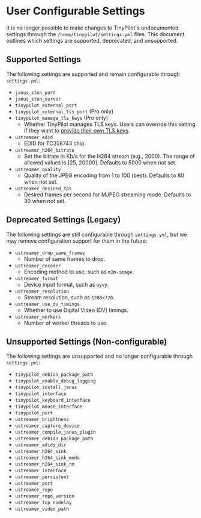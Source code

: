 # User Configurable Settings

It is no longer possible to make changes to TinyPilot's undocumented settings through the `/home/tinypilot/settings.yml` files. This document outlines which settings are supported, deprecated, and unsupported.

## Supported Settings

The following settings are supported and remain configurable through `settings.yml`:

- `janus_stun_port`
- `janus_stun_server`
- `tinypilot_external_port`
- `tinypilot_external_tls_port` (Pro only)
- `tinypilot_manage_tls_keys` (Pro only)
  - Whether TinyPilot manages TLS keys. Users can override this setting if they want to [provide their own TLS keys](https://tinypilotkvm.com/faq/own-tls-key).
- `ustreamer_edid`
  - EDID for TC358743 chip.
- `ustreamer_h264_bitrate`
  - Set the bitrate in Kb/s for the H264 stream (e.g., 2000). The range of allowed values is [25, 20000]. Defaults to 5000 when not set.
- `ustreamer_quality`
  - Quality of the JPEG encoding from 1 to 100 (best). Defaults to 80 when not set.
- `ustreamer_desired_fps`
  - Desired frames per second for MJPEG streaming mode. Defaults to 30 when not set.

## Deprecated Settings (Legacy)

The following settings are still configurable through `settings.yml`, but we may remove configuration support for them in the future:

- `ustreamer_drop_same_frames`
  - Number of same frames to drop.
- `ustreamer_encoder`
  - Encoding method to use, such as `m2m-image`.
- `ustreamer_format`
  - Device input format, such as `uyvy`.
- `ustreamer_resolution`
  - Stream resolution, such as `1280x720`.
- `ustreamer_use_dv_timings`
  - Whether to use Digital Video (DV) timings.
- `ustreamer_workers`
  - Number of worker threads to use.

## Unsupported Settings (Non-configurable)

The following settings are unsupported and no longer configurable through `settings.yml`:

- `tinypilot_debian_package_path`
- `tinypilot_enable_debug_logging`
- `tinypilot_install_janus`
- `tinypilot_interface`
- `tinypilot_keyboard_interface`
- `tinypilot_mouse_interface`
- `tinypilot_port`
- `ustreamer_brightness`
- `ustreamer_capture_device`
- `ustreamer_compile_janus_plugin`
- `ustreamer_debian_package_path`
- `ustreamer_edids_dir`
- `ustreamer_h264_sink`
- `ustreamer_h264_sink_mode`
- `ustreamer_h264_sink_rm`
- `ustreamer_interface`
- `ustreamer_persistent`
- `ustreamer_port`
- `ustreamer_repo`
- `ustreamer_repo_version`
- `ustreamer_tcp_nodelay`
- `ustreamer_video_path`
